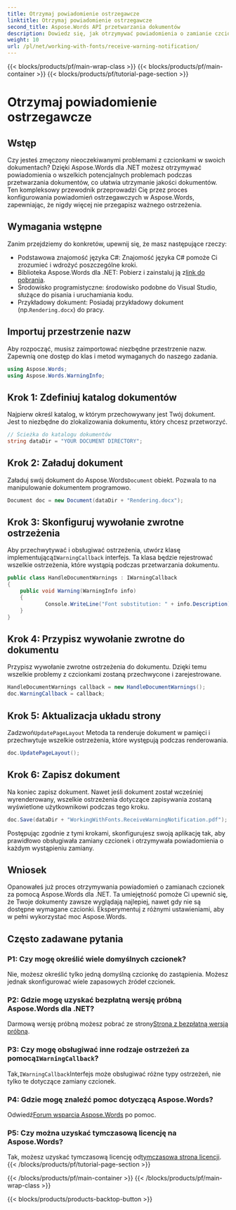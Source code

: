 ```yaml
---
title: Otrzymaj powiadomienie ostrzegawcze
linktitle: Otrzymaj powiadomienie ostrzegawcze
second_title: Aspose.Words API przetwarzania dokumentów
description: Dowiedz się, jak otrzymywać powiadomienia o zamianie czcionek w Aspose.Words dla .NET dzięki naszemu szczegółowemu przewodnikowi. Upewnij się, że Twoje dokumenty są za każdym razem renderowane poprawnie.
weight: 10
url: /pl/net/working-with-fonts/receive-warning-notification/
---
```


{{< blocks/products/pf/main-wrap-class >}}
{{< blocks/products/pf/main-container >}}
{{< blocks/products/pf/tutorial-page-section >}}

# Otrzymaj powiadomienie ostrzegawcze

## Wstęp

Czy jesteś zmęczony nieoczekiwanymi problemami z czcionkami w swoich dokumentach? Dzięki Aspose.Words dla .NET możesz otrzymywać powiadomienia o wszelkich potencjalnych problemach podczas przetwarzania dokumentów, co ułatwia utrzymanie jakości dokumentów. Ten kompleksowy przewodnik przeprowadzi Cię przez proces konfigurowania powiadomień ostrzegawczych w Aspose.Words, zapewniając, że nigdy więcej nie przegapisz ważnego ostrzeżenia.

## Wymagania wstępne

Zanim przejdziemy do konkretów, upewnij się, że masz następujące rzeczy:

- Podstawowa znajomość języka C#: Znajomość języka C# pomoże Ci zrozumieć i wdrożyć poszczególne kroki.
-  Biblioteka Aspose.Words dla .NET: Pobierz i zainstaluj ją z[link do pobrania](https://releases.aspose.com/words/net/).
- Środowisko programistyczne: środowisko podobne do Visual Studio, służące do pisania i uruchamiania kodu.
-  Przykładowy dokument: Posiadaj przykładowy dokument (np.`Rendering.docx`) do pracy.

## Importuj przestrzenie nazw

Aby rozpocząć, musisz zaimportować niezbędne przestrzenie nazw. Zapewnią one dostęp do klas i metod wymaganych do naszego zadania.

```csharp
using Aspose.Words;
using Aspose.Words.WarningInfo;
```

## Krok 1: Zdefiniuj katalog dokumentów

Najpierw określ katalog, w którym przechowywany jest Twój dokument. Jest to niezbędne do zlokalizowania dokumentu, który chcesz przetworzyć.

```csharp
// Ścieżka do katalogu dokumentów
string dataDir = "YOUR DOCUMENT DIRECTORY";
```

## Krok 2: Załaduj dokument

 Załaduj swój dokument do Aspose.Words`Document` obiekt. Pozwala to na manipulowanie dokumentem programowo.

```csharp
Document doc = new Document(dataDir + "Rendering.docx");
```

## Krok 3: Skonfiguruj wywołanie zwrotne ostrzeżenia

 Aby przechwytywać i obsługiwać ostrzeżenia, utwórz klasę implementującą`IWarningCallback` interfejs. Ta klasa będzie rejestrować wszelkie ostrzeżenia, które wystąpią podczas przetwarzania dokumentu.

```csharp
public class HandleDocumentWarnings : IWarningCallback
{
    public void Warning(WarningInfo info)
    {
            Console.WriteLine("Font substitution: " + info.Description);
    }
}
```

## Krok 4: Przypisz wywołanie zwrotne do dokumentu

Przypisz wywołanie zwrotne ostrzeżenia do dokumentu. Dzięki temu wszelkie problemy z czcionkami zostaną przechwycone i zarejestrowane.

```csharp
HandleDocumentWarnings callback = new HandleDocumentWarnings();
doc.WarningCallback = callback;
```
## Krok 5: Aktualizacja układu strony

 Zadzwoń`UpdatePageLayout` Metoda ta renderuje dokument w pamięci i przechwytuje wszelkie ostrzeżenia, które występują podczas renderowania.

```csharp
doc.UpdatePageLayout();
```

## Krok 6: Zapisz dokument

Na koniec zapisz dokument. Nawet jeśli dokument został wcześniej wyrenderowany, wszelkie ostrzeżenia dotyczące zapisywania zostaną wyświetlone użytkownikowi podczas tego kroku.

```csharp
doc.Save(dataDir + "WorkingWithFonts.ReceiveWarningNotification.pdf");
```

Postępując zgodnie z tymi krokami, skonfigurujesz swoją aplikację tak, aby prawidłowo obsługiwała zamiany czcionek i otrzymywała powiadomienia o każdym wystąpieniu zamiany.

## Wniosek

Opanowałeś już proces otrzymywania powiadomień o zamianach czcionek za pomocą Aspose.Words dla .NET. Ta umiejętność pomoże Ci upewnić się, że Twoje dokumenty zawsze wyglądają najlepiej, nawet gdy nie są dostępne wymagane czcionki. Eksperymentuj z różnymi ustawieniami, aby w pełni wykorzystać moc Aspose.Words.

## Często zadawane pytania

### P1: Czy mogę określić wiele domyślnych czcionek?

Nie, możesz określić tylko jedną domyślną czcionkę do zastąpienia. Możesz jednak skonfigurować wiele zapasowych źródeł czcionek.

### P2: Gdzie mogę uzyskać bezpłatną wersję próbną Aspose.Words dla .NET?

 Darmową wersję próbną możesz pobrać ze strony[Strona z bezpłatną wersją próbną](https://releases.aspose.com/).

###  P3: Czy mogę obsługiwać inne rodzaje ostrzeżeń za pomocą`IWarningCallback`?

 Tak,`IWarningCallback`Interfejs może obsługiwać różne typy ostrzeżeń, nie tylko te dotyczące zamiany czcionek.

### P4: Gdzie mogę znaleźć pomoc dotyczącą Aspose.Words?

 Odwiedź[Forum wsparcia Aspose.Words](https://forum.aspose.com/c/words/8) po pomoc.

### P5: Czy można uzyskać tymczasową licencję na Aspose.Words?

 Tak, możesz uzyskać tymczasową licencję od[tymczasowa strona licencji](https://purchase.aspose.com/temporary-license/).
{{< /blocks/products/pf/tutorial-page-section >}}

{{< /blocks/products/pf/main-container >}}
{{< /blocks/products/pf/main-wrap-class >}}

{{< blocks/products/products-backtop-button >}}
